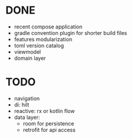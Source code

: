 # DONE

* recent compose application
* gradle convention plugin for shorter build files
* features modularization
* toml version catalog
* viewmodel
* domain layer

# TODO

* navigation
* di: hilt
* reactive: rx or kotlin flow
* data layer:
  - room for persistence
  - retrofit for api access
